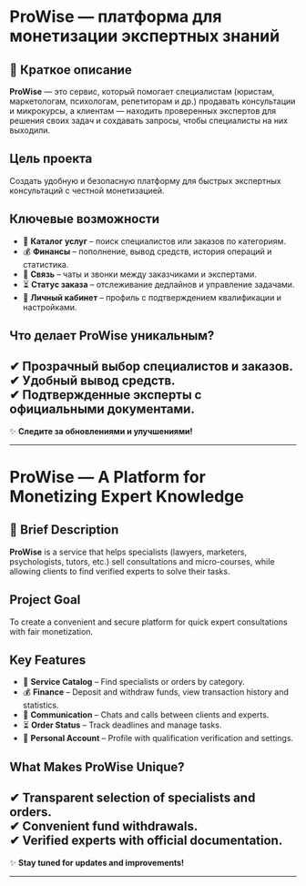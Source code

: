 # ProWise — платформа для монетизации экспертных знаний

## 📌 Краткое описание
**ProWise** — это сервис, который помогает специалистам (юристам, маркетологам, психологам, репетиторам и др.) продавать консультации и микрокурсы, а клиентам — находить проверенных экспертов для решения своих задач и сохдавать запросы, чтобы специалисты на них выходили.

## Цель проекта
Создать удобную и безопасную платформу для быстрых экспертных консультаций с честной монетизацией.

## Ключевые возможности
- 🛒 **Каталог услуг** – поиск специалистов или заказов по категориям.
- 💰 **Финансы** – пополнение, вывод средств, история операций и статистика.
- 💬 **Связь** – чаты и звонки между заказчиками и экспертами.
- ⏳ **Статус заказа** – отслеживание дедлайнов и управление задачами.
- 📌 **Личный кабинет** – профиль с подтверждением квалификации и настройками.

## Что делает ProWise уникальным?
✔ Прозрачный выбор специалистов и заказов.  
✔ Удобный вывод средств.  
✔ Подтвержденные эксперты с официальными документами.  
---
✨ **Следите за обновлениями и улучшениями!**

---

# ProWise — A Platform for Monetizing Expert Knowledge

## 📌 Brief Description
**ProWise** is a service that helps specialists (lawyers, marketers, psychologists, tutors, etc.) sell consultations and micro-courses, while allowing clients to find verified experts to solve their tasks.

## Project Goal
To create a convenient and secure platform for quick expert consultations with fair monetization.

## Key Features
- 🛒 **Service Catalog** – Find specialists or orders by category.
- 💰 **Finance** – Deposit and withdraw funds, view transaction history and statistics.
- 💬 **Communication** – Chats and calls between clients and experts.
- ⏳ **Order Status** – Track deadlines and manage tasks.
- 📌 **Personal Account** – Profile with qualification verification and settings.

## What Makes ProWise Unique?
✔ Transparent selection of specialists and orders.  
✔ Convenient fund withdrawals.  
✔ Verified experts with official documentation.  
---
✨ **Stay tuned for updates and improvements!**

---






